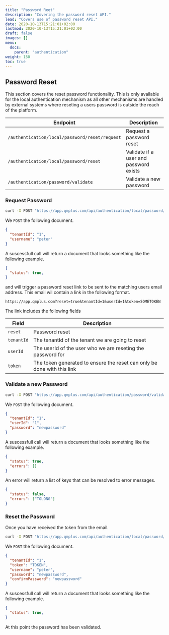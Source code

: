 ```yaml
---
title: "Password Reet"
description: "Covering the password reset API."
lead: "Covers use of password reset API."
date: 2020-10-13T15:21:01+02:00
lastmod: 2020-10-13T15:21:01+02:00
draft: false
images: []
menu: 
  docs:
    parent: "authentication"
weight: 150
toc: true
---
```


## Password Reset

This section covers the reset password functionality. This is only available for the local authentication mechanism as all other mechanisms are handled by external systems where reseting a users password is outside the reach of the platform.

| Endpoint | Description |
| --- | --- |
| `/authentication/local/password/reset/request` | Request a password reset |
| `/authentication/local/password/reset` | Validate if a user and password exists |
| `/authentication/password/validate` | Validate a new password |

### Request Password

```bash
curl -X POST "https://app.qmplus.com/api/authentication/local/password/reset/request" -H "accept: application/json" -H "auth-impersonate-tenant-id: 104" -H "auth-impersonate-user-id: 1000001" -H "auth-tenant-id: 0" -H "auth-token: TOKEN" -H "Content-Type: application/json" -d "{ \"tenantId\": \"1\", \"username\": \"peter\" }"
```

We `POST` the following document.

```json
{
  "tenantId": "1",
  "username": "peter"
}
```

A suscessfull call will return a document that looks something like the following example.

```json
{
  "status": true,
}
```

and will trigger a password reset link to be sent to the matching users email address. This email wil contain a link in the following format.

```
https://app.qmplus.com?reset=true&tenantId=1&userId=1&token=SOMETOKEN
```

The link includes the following fields

| Field | Description |
| --- | --- |
| `reset` | Password reset |
| `tenantId` | The tenantId of the tenant we are going to reset |
| `userId` | The userId of the user who we are reseting the password for |
| `token` | The token generated to ensure the reset can only be done with this link |

### Validate a new Password

```bash
curl -X POST "https://app.qmplus.com/api/authentication/password/validate" -H "accept: application/json" -H "auth-impersonate-tenant-id: 104" -H "auth-impersonate-user-id: 1000001" -H "auth-tenant-id: 0" -H "auth-token: TOKEN" -H "Content-Type: application/json" -d "{ \"tenantId\": \"1\",\"userId\": \"1\", \"password\": \"newpassword\" }"
```

We `POST` the following document.

```json
{
  "tenantId": "1",
  "userId": "1",
  "password": "newpassword"
}
```

A suscessfull call will return a document that looks something like the following example.

```json
{
  "status": true,
  "errors": []
}
```

An error will return a list of keys that can be resolved to error messages.

```json
{
  "status": false,
  "errors": ["TOLONG"]
}
```

### Reset the Password

Once you have received the token from the email.

```bash
curl -X POST "https://app.qmplus.com/api/authentication/local/password/reset" -H "accept: application/json" -H "auth-impersonate-tenant-id: 104" -H "auth-impersonate-user-id: 1000001" -H "auth-tenant-id: 0" -H "auth-token: TOKEN" -H "Content-Type: application/json" -d "{ \"tenantId\": \"1\",\"username\": \"peter\", \"token\": \"TOKEN\", \"password\": \"newpassword\", \"confirmPassword\": \"newpassword\" }"
```

We `POST` the following document.

```json
{
  "tenantId": "1",
  "token": "TOKEN",
  "username": "peter",
  "password": "newpassword",
  "confirmPassword": "newpassword"
}
```

A suscessfull call will return a document that looks something like the following example.

```json
{
  "status": true,
}
```

At this point the password has been validated.




